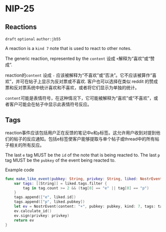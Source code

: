 
NIP-25
======

Reactions
---------

`draft` `optional` `author:jb55`

A reaction is a `kind 7` note that is used to react to other notes.

The generic reaction, represented by the `content` 设成 `+`解释为“喜欢”或“赞成”.

reaction的`content` 设成 `-` 应该被解释为“不喜欢”或“否决”。它不应该被算作“喜欢”，并可在帖子上显示为反对票或不喜欢. 客户也可以选择在类似 reddit 的赞成票和反对票系统中统计喜欢和不喜欢，或者将它们显示为单独的统计。

`content`可能是表情符号，在这种情况下，它可能被解释为“喜欢”或“不喜欢”，或者客户可能会在帖子中显示此表情符号反应。

Tags
----

reaction事件应该包括用户正在反馈的笔记中`e`和`p`标签。这允许用户收到对提到他们的帖子的反应通知。包括e标签使客户能够提取与单个帖子或thread中的所有帖子相关的所有反应。

The last `e` tag MUST be the `id` of the note that is being reacted to. 
The last `p` tag MUST be the `pubkey` of the event being reacted to.

Example code

```swift
func make_like_event(pubkey: String, privkey: String, liked: NostrEvent) -> NostrEvent {
    var tags: [[String]] = liked.tags.filter { 
    	tag in tag.count >= 2 && (tag[0] == "e" || tag[0] == "p") 
    }
    tags.append(["e", liked.id])
    tags.append(["p", liked.pubkey])
    let ev = NostrEvent(content: "+", pubkey: pubkey, kind: 7, tags: tags)
    ev.calculate_id()
    ev.sign(privkey: privkey)
    return ev
}
